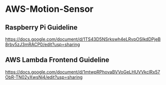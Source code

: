 # AWS-Motion-Sensor

## Raspberry Pi Guideline
https://docs.google.com/document/d/1TS43D5NSrkswh4eLRvpOSIkdDPjeB8rbv5zJ3mRACP0/edit?usp=sharing

## AWS Lambda Frontend Guideline
https://docs.google.com/document/d/1mtwpRPhovaBVVoGeLHUVVkclRx57ObR-TN02yXwsNj4/edit?usp=sharing